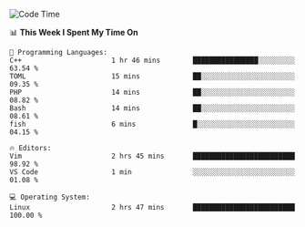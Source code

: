 <!-- [![Top Langs](https://github-readme-stats.vercel.app/api/top-langs/?username=gagahsyuja&theme=dracula&hide_border=true&border_radius=7)](https://github.com/anuraghazra/github-readme-stats) -->

<!--START_SECTION:waka-->
![Code Time](http://img.shields.io/badge/Code%20Time-128%20hrs%2013%20mins-blue)

📊 **This Week I Spent My Time On** 

```text
💬 Programming Languages: 
C++                      1 hr 46 mins        ████████████████░░░░░░░░░   63.54 % 
TOML                     15 mins             ██░░░░░░░░░░░░░░░░░░░░░░░   09.35 % 
PHP                      14 mins             ██░░░░░░░░░░░░░░░░░░░░░░░   08.82 % 
Bash                     14 mins             ██░░░░░░░░░░░░░░░░░░░░░░░   08.61 % 
fish                     6 mins              █░░░░░░░░░░░░░░░░░░░░░░░░   04.15 % 

🔥 Editors: 
Vim                      2 hrs 45 mins       █████████████████████████   98.92 % 
VS Code                  1 min               ░░░░░░░░░░░░░░░░░░░░░░░░░   01.08 % 

💻 Operating System: 
Linux                    2 hrs 47 mins       █████████████████████████   100.00 % 
```


<!--END_SECTION:waka-->
